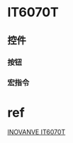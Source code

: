 # IT6070T
## 控件
### 按钮

### 宏指令



# ref
[INOVANVE IT6070T](https://www.jianguoyun.com/p/DRUuw8gQ5rjkDBjzgNAFIAA)
